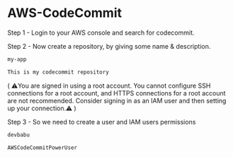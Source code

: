 # AWS-CodeCommit

Step 1 - Login to your AWS console and search for codecommit.

Step 2 - Now create a repository, by giving some name & description.

```sh
my-app
```

```sh
This is my codecommit repository
```
( ⚠️You are signed in using a root account. You cannot configure SSH connections for a root account, and HTTPS connections for a root account are not recommended. Consider signing in as an IAM user and then setting up your connection.⚠️ )

Step 3 - So we need to create a user and IAM users permissions

```sh
devbabu
```

```sh
AWSCodeCommitPowerUser
```
